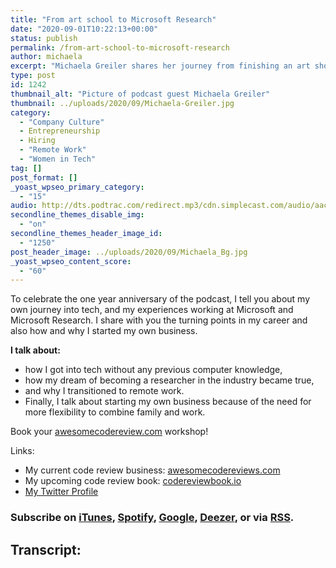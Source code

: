 ```yaml
---
title: "From art school to Microsoft Research"
date: "2020-09-01T10:22:13+00:00"
status: publish
permalink: /from-art-school-to-microsoft-research
author: michaela
excerpt: "Michaela Greiler shares her journey from finishing an art shool to work at Microsoft Research as software engineer."
type: post
id: 1242
thumbnail_alt: "Picture of podcast guest Michaela Greiler"
thumbnail: ../uploads/2020/09/Michaela-Greiler.jpg
category:
  - "Company Culture"
  - Entrepreneurship
  - Hiring
  - "Remote Work"
  - "Women in Tech"
tag: []
post_format: []
_yoast_wpseo_primary_category:
  - "15"
audio: http://dts.podtrac.com/redirect.mp3/cdn.simplecast.com/audio/aaca90/aaca909a-e34f-49ae-a86f-f59e4fa807f0/b4195a43-95e5-481a-8917-e3d0e201ea9c/michaela-ready_tc.mp3
secondline_themes_disable_img:
  - "on"
secondline_themes_header_image_id:
  - "1250"
post_header_image: ../uploads/2020/09/Michaela_Bg.jpg
_yoast_wpseo_content_score:
  - "60"
---
```


To celebrate the one year anniversary of the podcast, I tell you about my own journey into tech, and my experiences working at Microsoft and Microsoft Research. I share with you the turning points in my career and also how and why I started my own business.

**I talk about:**

- how I got into tech without any previous computer knowledge,
- how my dream of becoming a researcher in the industry became true,
- and why I transitioned to remote work.
- Finally, I talk about starting my own business because of the need for more flexibility to combine family and work.

<div class="sponsorship">
Book your <a href="https://www.michaelagreiler.com/workshops">awesomecodereview.com</a> workshop!
</div>

Links:

- My current code review business: [awesomecodereviews.com](http://awesomecodereviews.com/)
- My upcoming code review book: [codereviewbook.io](http://codereviewbook.io/)
- [My Twitter Profile](https://twitter.com/mgreiler)


### Subscribe on [iTunes](https://podcasts.apple.com/at/podcast/software-engineering-unlocked/id1477527378?l=en), [Spotify](https://open.spotify.com/show/2wz1OneBIDXpbBYeuyIsJL?si=2I0R0HuaTLK6RT0f7lDIFg), [Google](https://www.google.com/podcasts?feed=aHR0cHM6Ly9mZWVkcy5zaW1wbGVjYXN0LmNvbS9LMV9tdjBDSg%3D%3D), [Deezer](https://www.deezer.com/show/465682), or via [RSS](https://www.software-engineering-unlocked.com/subscribe/).


## Transcript:

